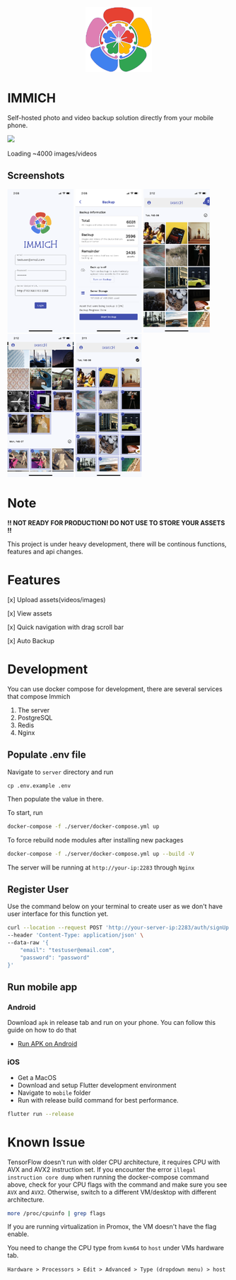 <p align="center">
  <img src="design/immich-logo.svg" width="150" title="hover text">
</p>

# IMMICH

Self-hosted photo and video backup solution directly from your mobile phone.

![](https://media.giphy.com/media/y8ZeaAigGmNvlSoKhU/giphy.gif)

Loading ~4000 images/videos

## Screenshots

<p align="left">
  <img src="design/sc1.PNG" width="150" title="Login With Custom URL">
  <img src="design/sc2.PNG" width="150" title="Backup Setting Info">
  <img src="design/sc4.PNG" width="150" title="Home Page">
  <img src="design/sc3.PNG" width="150" title="Multiple seelct">
  <img src="design/sc5.PNG" width="150" title="Multipe select group">
</p>

# Note

**!! NOT READY FOR PRODUCTION! DO NOT USE TO STORE YOUR ASSETS !!**

This project is under heavy development, there will be continous functions, features and api changes.

# Features

[x] Upload assets(videos/images)

[x] View assets

[x] Quick navigation with drag scroll bar

[x] Auto Backup

# Development

You can use docker compose for development, there are several services that compose Immich

1. The server
2. PostgreSQL
3. Redis
4. Nginx

## Populate .env file

Navigate to `server` directory and run

```
cp .env.example .env
```

Then populate the value in there.

To start, run

```bash
docker-compose -f ./server/docker-compose.yml up
```

To force rebuild node modules after installing new packages

```bash
docker-compose -f ./server/docker-compose.yml up --build -V
```

The server will be running at `http://your-ip:2283` through `Nginx`

## Register User

Use the command below on your terminal to create user as we don't have user interface for this function yet.

```bash
curl --location --request POST 'http://your-server-ip:2283/auth/signUp' \
--header 'Content-Type: application/json' \
--data-raw '{
    "email": "testuser@email.com",
    "password": "password"
}'
```

## Run mobile app

### Android

Download `apk` in release tab and run on your phone. You can follow this guide on how to do that

- [Run APK on Android](https://www.lifewire.com/install-apk-on-android-4177185)

### iOS

- Get a MacOS
- Download and setup Flutter development environment
- Navigate to `mobile` folder
- Run with release build command for best performance.

```bash
flutter run --release
```

# Known Issue

TensorFlow doesn't run with older CPU architecture, it requires CPU with AVX and AVX2 instruction set. If you encounter the error `illegal instruction core dump` when running the docker-compose command above, check for your CPU flags with the command and make sure you see `AVX` and `AVX2`. Otherwise, switch to a different VM/desktop with different architecture.

```bash
more /proc/cpuinfo | grep flags
```

If you are running virtualization in Promox, the VM doesn't have the flag enable.

You need to change the CPU type from `kvm64` to `host` under VMs hardware tab.

`Hardware > Processors > Edit > Advanced > Type (dropdown menu) > host`
